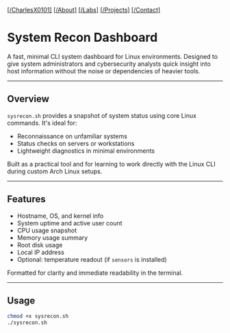 [[/CharlesX0101]](https://charlesx0101.com/) [[/About]](http://charlesx0101.com/about) [[/Labs]](https://charlesx0101.com/labs) [[/Projects]](https://charlesx0101.com/projects) [[/Contact]](https://charlesx0101.com/contact) 
# System Recon Dashboard

A fast, minimal CLI system dashboard for Linux environments. Designed to give system administrators and cybersecurity analysts quick insight into host information without the noise or dependencies of heavier tools.

---

## Overview

`sysrecon.sh` provides a snapshot of system status using core Linux commands. It's ideal for:

- Reconnaissance on unfamiliar systems
- Status checks on servers or workstations
- Lightweight diagnostics in minimal environments

Built as a practical tool and for learning to work directly with the Linux CLI during custom Arch Linux setups.

---

## Features

- Hostname, OS, and kernel info
- System uptime and active user count
- CPU usage snapshot
- Memory usage summary
- Root disk usage
- Local IP address
- Optional: temperature readout (if `sensors` is installed)

Formatted for clarity and immediate readability in the terminal.

---

## Usage

```bash
chmod +x sysrecon.sh
./sysrecon.sh

